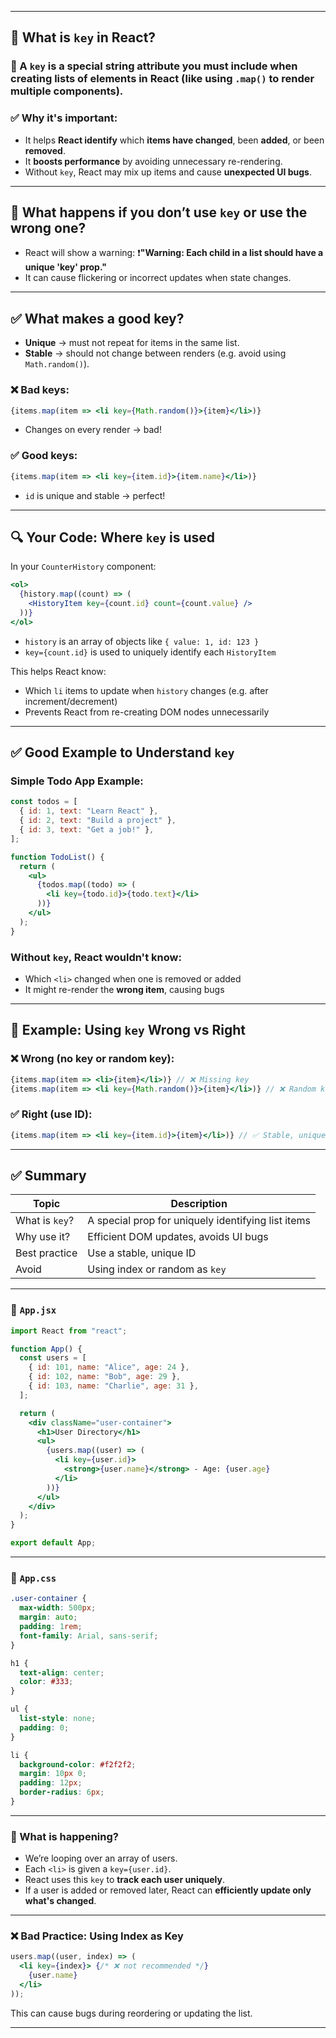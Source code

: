 
---

## 🧠 What is `key` in React?

### 🔑 A `key` is a **special string attribute** you must include when creating **lists of elements** in React (like using `.map()` to render multiple components).

### ✅ Why it's important:

* It helps **React identify** which **items have changed**, been **added**, or been **removed**.
* It **boosts performance** by avoiding unnecessary re-rendering.
* Without `key`, React may mix up items and cause **unexpected UI bugs**.

---

## 🛑 What happens if you don’t use `key` or use the wrong one?

* React will show a warning:
  ❗**"Warning: Each child in a list should have a unique 'key' prop."**
* It can cause flickering or incorrect updates when state changes.

---

## ✅ What makes a good key?

* **Unique** → must not repeat for items in the same list.
* **Stable** → should not change between renders (e.g. avoid using `Math.random()`).

### ❌ Bad keys:

```jsx
{items.map(item => <li key={Math.random()}>{item}</li>)}
```

* Changes on every render → bad!

### ✅ Good keys:

```jsx
{items.map(item => <li key={item.id}>{item.name}</li>)}
```

* `id` is unique and stable → perfect!

---

## 🔍 Your Code: Where `key` is used

In your `CounterHistory` component:

```jsx
<ol>
  {history.map((count) => (
    <HistoryItem key={count.id} count={count.value} />
  ))}
</ol>
```

* `history` is an array of objects like `{ value: 1, id: 123 }`
* `key={count.id}` is used to uniquely identify each `HistoryItem`

This helps React know:

* Which `li` items to update when `history` changes (e.g. after increment/decrement)
* Prevents React from re-creating DOM nodes unnecessarily

---

## ✅ Good Example to Understand `key`

### Simple Todo App Example:

```jsx
const todos = [
  { id: 1, text: "Learn React" },
  { id: 2, text: "Build a project" },
  { id: 3, text: "Get a job!" },
];

function TodoList() {
  return (
    <ul>
      {todos.map((todo) => (
        <li key={todo.id}>{todo.text}</li>
      ))}
    </ul>
  );
}
```

### Without `key`, React wouldn't know:

* Which `<li>` changed when one is removed or added
* It might re-render the **wrong item**, causing bugs

---

## 🔄 Example: Using `key` Wrong vs Right

### ❌ Wrong (no key or random key):

```jsx
{items.map(item => <li>{item}</li>)} // ❌ Missing key
{items.map(item => <li key={Math.random()}>{item}</li>)} // ❌ Random key
```

### ✅ Right (use ID):

```jsx
{items.map(item => <li key={item.id}>{item}</li>)} // ✅ Stable, unique
```

---

## ✅ Summary

| Topic          | Description                                        |
| -------------- | -------------------------------------------------- |
| What is `key`? | A special prop for uniquely identifying list items |
| Why use it?    | Efficient DOM updates, avoids UI bugs              |
| Best practice  | Use a stable, unique ID                            |
| Avoid          | Using index or random as `key`                     |

---

### 📁 `App.jsx`

```jsx
import React from "react";

function App() {
  const users = [
    { id: 101, name: "Alice", age: 24 },
    { id: 102, name: "Bob", age: 29 },
    { id: 103, name: "Charlie", age: 31 },
  ];

  return (
    <div className="user-container">
      <h1>User Directory</h1>
      <ul>
        {users.map((user) => (
          <li key={user.id}>
            <strong>{user.name}</strong> - Age: {user.age}
          </li>
        ))}
      </ul>
    </div>
  );
}

export default App;
```

---

### 🎨 `App.css`

```css
.user-container {
  max-width: 500px;
  margin: auto;
  padding: 1rem;
  font-family: Arial, sans-serif;
}

h1 {
  text-align: center;
  color: #333;
}

ul {
  list-style: none;
  padding: 0;
}

li {
  background-color: #f2f2f2;
  margin: 10px 0;
  padding: 12px;
  border-radius: 6px;
}
```

---

### 🧠 What is happening?

* We’re looping over an array of users.
* Each `<li>` is given a `key={user.id}`.
* React uses this `key` to **track each user uniquely**.
* If a user is added or removed later, React can **efficiently update only what's changed**.

---

### ❌ Bad Practice: Using Index as Key

```jsx
users.map((user, index) => (
  <li key={index}> {/* ❌ not recommended */}
    {user.name}
  </li>
));
```

This can cause bugs during reordering or updating the list.

---

